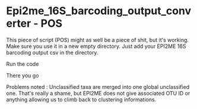 # Epi2me_16S_barcoding_output_converter - POS
This piece of script (POS) might as well be a piece of shit, but it's working. 
Make sure you use it in a new empty directory. 
Just add your EPI2ME 16S barcoding output csv in the directory. 

Run the code

There you go

Problems noted : Unclassified taxa are merged into one global unclassified one.
That's really a shame, but EPI2ME does not give associated OTU ID or anything allowing us to climb back to clustering informations. 

